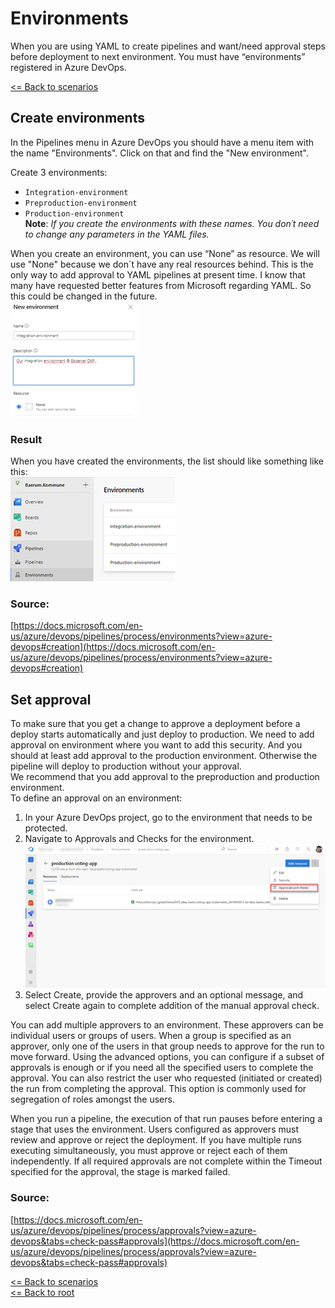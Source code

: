 # Environments
When you are using YAML to create pipelines and want/need approval steps before deployment to next environment. You must have “environments” registered in Azure DevOps.

[<= Back to scenarios](SetupScenarios.md)

## Create environments
In the Pipelines menu in Azure DevOps you should have a menu item with the name "Environments". Click on that and find the "New environment".  
  
Create 3 environments:  
* `Integration-environment`
* `Preproduction-environment`
* `Production-environment`  
**Note**: *If you create the environments with these names. You don´t need to change any parameters in the YAML files.*  

When you create an environment, you can use “None” as resource. We will use "None" because we don´t have any real resources behind. This is the only way to add approval to YAML pipelines at present time. I know that many have requested better features from Microsoft regarding YAML. So this could be changed in the future.  
![Create environment form](Images/CreateEnvironment/CreateEnvironmentForm.png)  
### Result
When you have created the environments, the list should like something like this:  
![Environment list](Images/CreateEnvironment/EnvironmentList.png)  

### Source: 
[https://docs.microsoft.com/en-us/azure/devops/pipelines/process/environments?view=azure-devops#creation](https://docs.microsoft.com/en-us/azure/devops/pipelines/process/environments?view=azure-devops#creation)

## Set approval
To make sure that you get a change to approve a deployment before a deploy starts automatically and just deploy to production. We need to add approval on environment where you want to add this security. And you should at least add approval to the production environment. Otherwise the pipeline will deploy to production without your approval.  
We recommend that you add approval to the preproduction and production environment.  
To define an approval on an environment:  
1.	In your Azure DevOps project, go to the environment that needs to be protected.
2.	Navigate to Approvals and Checks for the environment. ![Set approval](Images/CreateEnvironment/EnvironmentSetApproval.png)  
3.	Select Create, provide the approvers and an optional message, and select Create again to complete addition of the manual approval check.  
  
You can add multiple approvers to an environment. These approvers can be individual users or groups of users. When a group is specified as an approver, only one of the users in that group needs to approve for the run to move forward. Using the advanced options, you can configure if a subset of approvals is enough or if you need all the specified users to complete the approval. You can also restrict the user who requested (initiated or created) the run from completing the approval. This option is commonly used for segregation of roles amongst the users.  

When you run a pipeline, the execution of that run pauses before entering a stage that uses the environment. Users configured as approvers must review and approve or reject the deployment. If you have multiple runs executing simultaneously, you must approve or reject each of them independently. If all required approvals are not complete within the Timeout specified for the approval, the stage is marked failed.
### Source: 
[https://docs.microsoft.com/en-us/azure/devops/pipelines/process/approvals?view=azure-devops&tabs=check-pass#approvals](https://docs.microsoft.com/en-us/azure/devops/pipelines/process/approvals?view=azure-devops&tabs=check-pass#approvals)


[<= Back to scenarios](SetupScenarios.md)  
[<= Back to root](../README.md)
